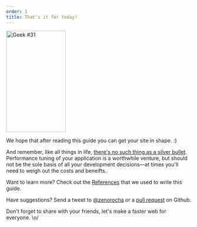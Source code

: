 ```yaml
---
order: 1
title: That's it for today!
---
```


<div class="img-right">
  <img id="geek-31" class="icos-geek" src="http://assets.browserdiet.com/img/31.png" alt="Geek #31" width="162" height="275" />
</div>

We hope that after reading this guide you can get your site in shape. :)

And remember, like all things in life, [there's no such thing as a silver bullet](http://www.cs.nott.ac.uk/~cah/G51ISS/Documents/NoSilverBullet.html). Performance tuning of your application is a worthwhile venture, but should not be the sole basis of all your development decisions&mdash;at times you'll need to weigh out the costs and beneifts.

Want to learn more? Check out the [References](https://github.com/zenorocha/browser-diet/wiki/References) that we used to write this guide.

Have suggestions? Send a tweet to [@zenorocha](http://twitter.com/zenorocha/) or a [pull request](https://github.com/zenorocha/browser-diet) on Github.

Don't forget to share with your friends, let's make a faster web for everyone. \o/
